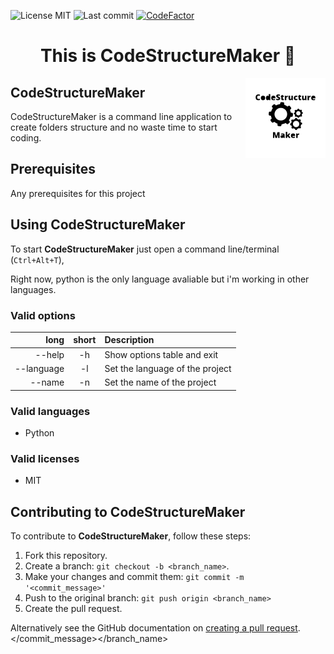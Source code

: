 <!-- start project-info -->
<!--
project_title: CodeStructureMaker
github_project: https://github.com/Radega1993/CodeStructureMaker
license: MIT
icon: img/logo.svg
homepage: https://www.radega.com
license-badge: True
lastcommit-badge: True
codefactor-badge: True
--->

<!-- end project-info -->

<!-- start badges -->

![License MIT](https://img.shields.io/badge/MIT-license-green)
![Last commit](https://img.shields.io/github/last-commit/Radega1993/CodeStructureMaker)
[![CodeFactor](https://www.codefactor.io/repository/github/radega1993/codestructuremaker/badge)](https://www.codefactor.io/repository/github/radega1993/codestructuremaker)
<!-- end badges -->

<!-- start description -->
<h1 align="center">This is <span id="project_title">CodeStructureMaker</span> 👋</h1>
<p>
<a href="https://www.radega.com" id="homepage" rel="nofollow">
<img align="right" height="128" id="icon" src="img/logo.svg" width="128"/>
</a>
</p>
<h2>CodeStructureMaker</h2>
<p><span id="project_title">CodeStructureMaker</span> is a command line application to create folders structure and no waste time to start coding.

<!-- end description -->

<!-- start prerequisites -->
## Prerequisites

Any prerequisites for this project

<!-- end prerequisites -->

<!-- start using -->
## Using <span id="project_title">CodeStructureMaker</span>

To start **<span id="project_title">CodeStructureMaker</span>** just open a command line/terminal (`Ctrl+Alt+T`),

Right now, python is the only language avaliable but i'm working in other languages.

### Valid options

| long | short | Description |
| ---: | :---: | :---------- |
| --help | -h | Show options table and exit |
| --language | -l | Set the language of the project |
| --name | -n | Set the name of the project |


### Valid languages

- Python

### Valid licenses

- MIT

<!-- end using -->

<!-- start contributing -->
## Contributing to <span id="project_title">CodeStructureMaker</span>

To contribute to **<span id="project_title">CodeStructureMaker</span>**, follow these steps:

1. Fork this repository.
2. Create a branch: `git checkout -b <branch_name>`.
3. Make your changes and commit them: `git commit -m '<commit_message>'`
4. Push to the original branch: `git push origin <branch_name>`
5. Create the pull request.

Alternatively see the GitHub documentation on [creating a pull request](https://help.github.com/en/github/collaborating-with-issues-and-pull-requests/creating-a-pull-request).
</commit_message></branch_name>

<!-- end contributing -->
